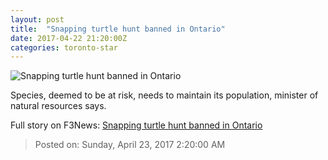 ```yaml
---
layout: post
title:  "Snapping turtle hunt banned in Ontario"
date: 2017-04-22 21:20:00Z
categories: toronto-star
---
```


![Snapping turtle hunt banned in Ontario](https://www.thestar.com/content/dam/thestar/news/queenspark/2017/04/22/snapping-turtle-hunt-banned-in-ontario/snapping-turtle-crosses-road.jpg)

Species, deemed to be at risk, needs to maintain its population, minister of natural resources says.


Full story on F3News: [Snapping turtle hunt banned in Ontario](http://www.f3nws.com/n/CQzZGE)

> Posted on: Sunday, April 23, 2017 2:20:00 AM

